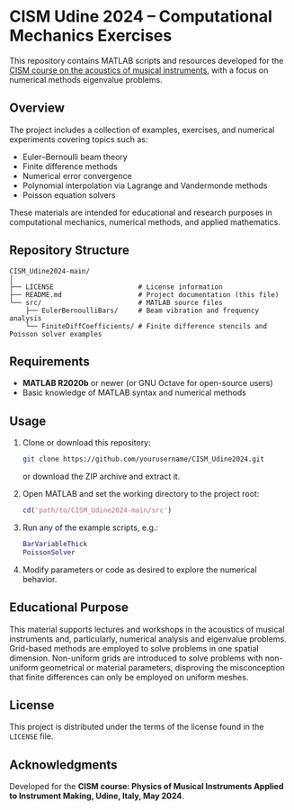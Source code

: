 # CISM Udine 2024 – Computational Mechanics Exercises

This repository contains MATLAB scripts and resources developed for the [CISM course on the acoustics of musical instruments](https://cism.it/en/activities/courses/C2404/), with a focus on numerical methods eigenvalue problems.

##  Overview

The project includes a collection of examples, exercises, and numerical experiments covering topics such as:
- Euler–Bernoulli beam theory
- Finite difference methods
- Numerical error convergence
- Polynomial interpolation via Lagrange and Vandermonde methods
- Poisson equation solvers

These materials are intended for educational and research purposes in computational mechanics, numerical methods, and applied mathematics.

##  Repository Structure

```
CISM_Udine2024-main/
│
├── LICENSE                     # License information
├── README.md                   # Project documentation (this file)
└── src/                        # MATLAB source files
    ├── EulerBernoulliBars/     # Beam vibration and frequency analysis
    └── FiniteDiffCoefficients/ # Finite difference stencils and Poisson solver examples
```

##  Requirements

- **MATLAB R2020b** or newer (or GNU Octave for open-source users)
- Basic knowledge of MATLAB syntax and numerical methods

##  Usage

1. Clone or download this repository:
   ```bash
   git clone https://github.com/yourusername/CISM_Udine2024.git
   ```
   or download the ZIP archive and extract it.

2. Open MATLAB and set the working directory to the project root:
   ```matlab
   cd('path/to/CISM_Udine2024-main/src')
   ```

3. Run any of the example scripts, e.g.:
   ```matlab
   BarVariableThick
   PoissonSolver
   ```

4. Modify parameters or code as desired to explore the numerical behavior.

##  Educational Purpose

This material supports lectures and workshops in the acoustics of musical instruments and, particularly, numerical analysis and eigenvalue problems. Grid-based methods are employed to solve problems in one spatial dimension. Non-uniform grids are introduced to solve problems with non-uniform geometrical or material parameters, disproving the misconception that finite differences can only be employed on uniform meshes. 

##  License

This project is distributed under the terms of the license found in the `LICENSE` file.

##  Acknowledgments

Developed for the **CISM course: Physics of Musical Instruments Applied to Instrument Making, Udine, Italy, May 2024**.
